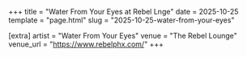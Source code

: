 +++
title = "Water From Your Eyes at Rebel Lnge"
date = 2025-10-25
template = "page.html"
slug = "2025-10-25-water-from-your-eyes"

[extra]
artist = "Water From Your Eyes"
venue = "The Rebel Lounge"
venue_url = "https://www.rebelphx.com/"
+++
